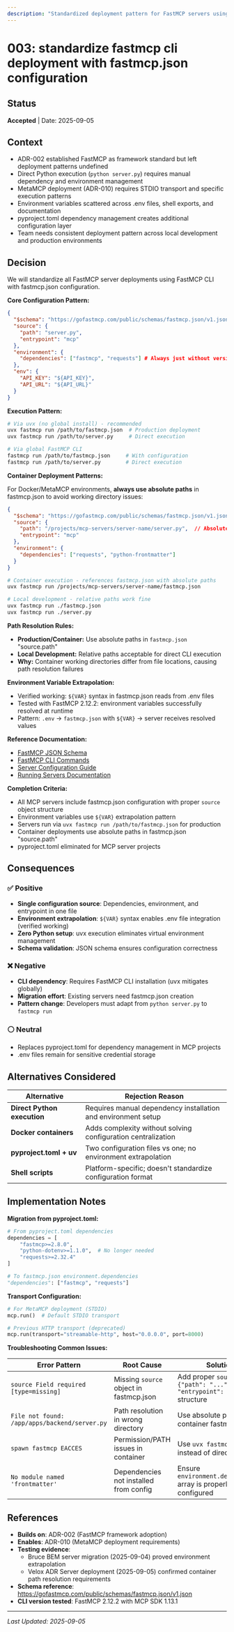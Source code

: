 ```yaml
---
description: "Standardized deployment pattern for FastMCP servers using CLI and centralized configuration"
---
```


# 003: standardize fastmcp cli deployment with fastmcp.json configuration

## Status
**Accepted** | Date: 2025-09-05

## Context
- ADR-002 established FastMCP as framework standard but left deployment patterns undefined
- Direct Python execution (`python server.py`) requires manual dependency and environment management
- MetaMCP deployment (ADR-010) requires STDIO transport and specific execution patterns
- Environment variables scattered across .env files, shell exports, and documentation
- pyproject.toml dependency management creates additional configuration layer
- Team needs consistent deployment pattern across local development and production environments

## Decision
We will standardize all FastMCP server deployments using FastMCP CLI with fastmcp.json configuration.

**Core Configuration Pattern:**
```json
{
  "$schema": "https://gofastmcp.com/public/schemas/fastmcp.json/v1.json",
  "source": {
    "path": "server.py",
    "entrypoint": "mcp"
  },
  "environment": {
    "dependencies": ["fastmcp", "requests"] # Always just without version numbers
  },
  "env": {
    "API_KEY": "${API_KEY}",
    "API_URL": "${API_URL}"
  }
}
```

**Execution Pattern:**
```bash
# Via uvx (no global install) - recommended
uvx fastmcp run /path/to/fastmcp.json  # Production deployment
uvx fastmcp run /path/to/server.py     # Direct execution

# Via global FastMCP CLI
fastmcp run /path/to/fastmcp.json     # With configuration
fastmcp run /path/to/server.py        # Direct execution
```

**Container Deployment Patterns:**

For Docker/MetaMCP environments, **always use absolute paths** in fastmcp.json to avoid working directory issues:

```json
{
  "$schema": "https://gofastmcp.com/public/schemas/fastmcp.json/v1.json",
  "source": {
    "path": "/projects/mcp-servers/server-name/server.py",  // Absolute path required
    "entrypoint": "mcp"
  },
  "environment": {
    "dependencies": ["requests", "python-frontmatter"]
  }
}
```

```bash
# Container execution - references fastmcp.json with absolute paths
uvx fastmcp run /projects/mcp-servers/server-name/fastmcp.json

# Local development - relative paths work fine
uvx fastmcp run ./fastmcp.json
uvx fastmcp run ./server.py
```

**Path Resolution Rules:**
- **Production/Container:** Use absolute paths in `fastmcp.json` "source.path"
- **Local Development:** Relative paths acceptable for direct CLI execution
- **Why:** Container working directories differ from file locations, causing path resolution failures

**Environment Variable Extrapolation:**
- Verified working: `${VAR}` syntax in fastmcp.json reads from .env files
- Tested with FastMCP 2.12.2: environment variables successfully resolved at runtime
- Pattern: `.env` → `fastmcp.json` with `${VAR}` → server receives resolved values

**Reference Documentation:**
- [FastMCP JSON Schema](https://gofastmcp.com/public/schemas/fastmcp.json/v1.json)
- [FastMCP CLI Commands](https://gofastmcp.com/deployment/server-configuration)
- [Server Configuration Guide](https://gofastmcp.com/deployment/server-configuration)
- [Running Servers Documentation](https://gofastmcp.com/deployment/running-server)

**Completion Criteria:**
- All MCP servers include fastmcp.json configuration with proper `source` object structure
- Environment variables use `${VAR}` extrapolation pattern
- Servers run via `uvx fastmcp run /path/to/fastmcp.json` for production
- Container deployments use absolute paths in fastmcp.json "source.path"
- pyproject.toml eliminated for MCP server projects

## Consequences

### ✅ Positive
- **Single configuration source**: Dependencies, environment, and entrypoint in one file
- **Environment extrapolation**: `${VAR}` syntax enables .env file integration (verified working)
- **Zero Python setup**: uvx execution eliminates virtual environment management
- **Schema validation**: JSON schema ensures configuration correctness

### ❌ Negative
- **CLI dependency**: Requires FastMCP CLI installation (uvx mitigates globally)
- **Migration effort**: Existing servers need fastmcp.json creation
- **Pattern change**: Developers must adapt from `python server.py` to `fastmcp run`

### ⚪ Neutral
- Replaces pyproject.toml for dependency management in MCP projects
- .env files remain for sensitive credential storage

## Alternatives Considered

| Alternative | Rejection Reason |
|-------------|------------------|
| **Direct Python execution** | Requires manual dependency installation and environment setup |
| **Docker containers** | Adds complexity without solving configuration centralization |
| **pyproject.toml + uv** | Two configuration files vs one; no environment extrapolation |
| **Shell scripts** | Platform-specific; doesn't standardize configuration format |

## Implementation Notes

**Migration from pyproject.toml:**
```python
# From pyproject.toml dependencies
dependencies = [
    "fastmcp>=2.8.0",
    "python-dotenv>=1.1.0",  # No longer needed
    "requests>=2.32.4"
]

# To fastmcp.json environment.dependencies
"dependencies": ["fastmcp", "requests"]
```

**Transport Configuration:**
```python
# For MetaMCP deployment (STDIO)
mcp.run()  # Default STDIO transport

# Previous HTTP transport (deprecated)
mcp.run(transport="streamable-http", host="0.0.0.0", port=8000)
```

**Troubleshooting Common Issues:**

| Error Pattern | Root Cause | Solution |
|---------------|------------|----------|
| `source Field required [type=missing]` | Missing `source` object in fastmcp.json | Add proper `source: {"path": "...", "entrypoint": "mcp"}` structure |
| `File not found: /app/apps/backend/server.py` | Path resolution in wrong directory | Use absolute paths in container fastmcp.json |
| `spawn fastmcp EACCES` | Permission/PATH issues in container | Use `uvx fastmcp run` instead of direct `fastmcp` |
| `No module named 'frontmatter'` | Dependencies not installed from config | Ensure `environment.dependencies` array is properly configured |

## References

- **Builds on**: ADR-002 (FastMCP framework adoption)
- **Enables**: ADR-010 (MetaMCP deployment requirements)
- **Testing evidence**: 
  - Bruce BEM server migration (2025-09-04) proved environment extrapolation
  - Velox ADR Server deployment (2025-09-05) confirmed container path resolution requirements
- **Schema reference**: https://gofastmcp.com/public/schemas/fastmcp.json/v1.json
- **CLI version tested**: FastMCP 2.12.2 with MCP SDK 1.13.1

---

*Last Updated: 2025-09-05*